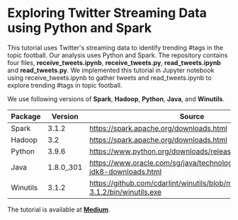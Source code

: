 # Exploring Twitter Streaming Data using Python and Spark
This tutorial uses Twitter's streaming data to identify trending #tags in the topic football. Our analysis uses Python and Spark. The repository contains four files, **receive_tweets.ipynb**, **receive_tweets.py**, **read_tweets.ipynb** and **read_tweets.py**. We implemented this tutorial in Jupyter notebook using receive_tweets.ipynb to gather tweets and read_tweets.ipynb to explore trending #tags in topic football. 

We use following versions of **Spark**, **Hadoop**, **Python**, **Java**, and **Winutils**.

**Package** | **Version** | **Source**
--- | --- | ---
Spark | 3.1.2 | https://spark.apache.org/downloads.html
Hadoop | 3.2 | https://spark.apache.org/downloads.html
Python | 3.9.6 | https://www.python.org/downloads/release/python-396
Java | 1.8.0_301 | https://www.oracle.com/sg/java/technologies/javase/javase-jdk8-downloads.html
Winutils | 3.1.2 | https://github.com/cdarlint/winutils/blob/master/hadoop-3.1.2/bin/winutils.exe

The tutorial is available at [**Medium**](https://nauman-shahid.medium.com/exploring-twitter-streaming-data-using-python-and-spark-3f4f189ec660).
